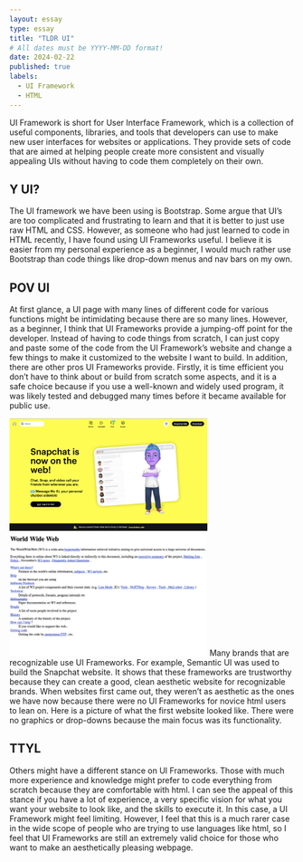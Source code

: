 ```yaml
---
layout: essay
type: essay
title: "TLDR UI"
# All dates must be YYYY-MM-DD format!
date: 2024-02-22
published: true
labels:
  - UI Framework
  - HTML
---
```


UI Framework is short for User Interface Framework, which is a collection of useful components, libraries, and tools that developers can use to make new user interfaces for websites or applications. They provide sets of code that are aimed at helping people create more consistent and visually appealing UIs without having to code them completely on their own.

## Y UI?
The UI framework we have been using is Bootstrap. Some argue that UI’s are too complicated and frustrating to learn and that it is better to just use raw HTML and CSS. However, as someone who had just learned to code in HTML recently, I have found using UI Frameworks useful. I believe it is easier from my personal experience as a beginner, I would much rather use Bootstrap than code things like drop-down menus and nav bars on my own.

## POV UI
At first glance, a UI page with many lines of different code for various functions might be intimidating because there are so many lines. However, as a beginner, I think that UI Frameworks provide a jumping-off point for the developer. Instead of having to code things from scratch, I can just copy and paste some of the code from the UI Framework’s website and change a few things to make it customized to the website I want to build. In addition, there are other pros UI Frameworks provide. Firstly, it is time efficient you don’t have to think about or build from scratch some aspects, and it is a safe choice because if you use a well-known and widely used program, it was likely tested and debugged many times before it became available for public use.

<img width="350px" 
     class="rounded float-start pe-4" 
     src="../img/snapchat.png" >
<img width="350px" 
     class="rounded float-start pe-4" 
     src="../img/www.png" >
Many brands that are recognizable use UI Frameworks. For example, Semantic UI was used to build the Snapchat website. It shows that these frameworks are trustworthy because they can create a good, clean aesthetic website for recognizable brands. When websites first came out, they weren’t as aesthetic as the ones we have now because there were no UI Frameworks for novice html users to lean on. Here is a picture of what the first website looked like. There were no graphics or drop-downs because the main focus was its functionality.
     
## TTYL
Others might have a different stance on UI Frameworks. Those with much more experience and knowledge might prefer to code everything from scratch because they are comfortable with html. I can see the appeal of this stance if you have a lot of experience, a very specific vision for what you want your website to look like, and the skills to execute it. In this case, a UI Framework might feel limiting. However, I feel that this is a much rarer case in the wide scope of people who are trying to use languages like html, so I feel that UI Frameworks are still an extremely valid choice for those who want to make an aesthetically pleasing webpage.

